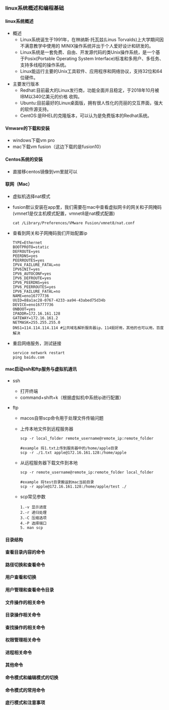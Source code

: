 ### linux系统概述和编程基础

#### linux系统概述

+ 概述
  + Linux系统诞生于1991年，在林纳斯·托瓦兹(Linus Torvalds)上大学期间因不满意教学中使用的 MINIX操作系统并出于个人爱好设计和研发的。 
  + Linux系统是一套免费、自由、开发源代码的类Unix操作系统，是一个基于Posix(Portable Operating System Interface)标准和多用户、多任务、支持多线程的操作系统。
  +  Linux能运行主要的Unix工具软件、应用程序和网络协议，支持32位和64位硬件。
+ 主要发行版本
  + Redhat:目前最大的Linux发行商，功能全面并且稳定，于2018年10月被IBM以340亿美元的价格 收购。 
  + Ubuntu:目前最好的Linux桌面版，拥有很人性化的亮丽的交互界面，强大的软件源支持。 
  + CentOS:是RHEL的克隆版本，可以认为是免费版本的Redhat系统。

#### Vmware的下载和安装

+ windows下载vm pro
+ mac下载vm fusion（这边下载的是fusion10）

#### Centos系统的安装

+ 直接移centos镜像到vm里就可以

#### 联网（Mac）

+ 虚拟机选择nat模式

+ fusion默认安装在app里，我们需要在mac中查看虚拟网卡的网关和子网掩码(vmnet1是仅主机模式配置，vmnet8是nat模式配置)

  ```shell
  cat /Library/Preferences/VMware Fusion/vmnet8/nat.conf
  ```

+ 查看到网关和子网掩码我们开始配置ip

  ```shell
  TYPE=Ethernet
  BOOTPROTO=static
  DEFROUTE=yes
  PEERDNS=yes
  PEERROUTES=yes
  IPV4_FAILURE_FATAL=no
  IPV6INIT=yes
  IPV6_AUTOCONF=yes
  IPV6_DEFROUTE=yes
  IPV6_PEERDNS=yes
  IPV6_PEERROUTES=yes
  IPV6_FAILURE_FATAL=no
  NAME=eno16777736
  UUID=88a1ac28-0767-4233-aa94-43abed75d34b
  DEVICE=eno16777736
  ONBOOT=yes
  IPADDR=172.16.161.128
  GATEWAY=172.16.161.2
  NETMASK=255.255.255.0
  DNS1=114.114.114.114 #公共域名解析服务器ip，114挺好用，其他的也可以用，百度解决
  
  ```

+ 重启网络服务，测试链接

  ```shell
  service network restart
  ping baidu.com
  ```

#### mac启动ssh和ftp服务与虚拟机通讯

+ ssh

  + 打开终端
  + command+shift+k（根据虚拟机中系统ip进行配置）

+ ftp

  + macos自带scp命令用于处理文件传输问题

  + 上传本地文件到远程服务器

    ```shell
    scp -r local_folder remote_username@remote_ip:remote_folder
    
    #example 将1.txt上传到服务器中的/home/apple目录
    scp -r ./1.txt apple@172.16.161.128:/home/apple
    ```

  + 从远程服务器下载文件到本地

    ```shell
    scp -r remote_username@remote_ip:remote_folder local_folder 
    
    #example 将test目录搬运到mac当前目录
    scp -r apple@172.16.161.128:/home/apple/test ./ 
    ```

  + scp常见参数

    ```shell
    1.-v 显示进度
    2.-r 递归处理
    3.-C 压缩选项
    4.-P 选择端口
    5. man scp
    ```

    

#### 目录结构

#### 查看目录内容的命令

#### 路径切换和查看命令

#### 用户查看和切换

#### 用户管理和查看命令目录

#### 文件操作的相关命令

#### 目录操作相关命令

#### 查找操作的相关命令

#### 权限管理相关命令

#### 进程相关命令

#### 其他命令

#### 命令模式和编辑模式的切换

#### 命令模式的常用命令

#### 底行模式和注意事项

